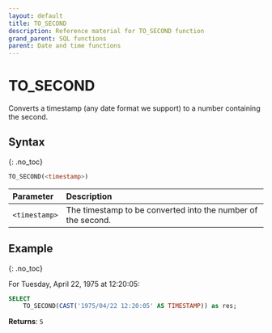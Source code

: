 ```yaml
---
layout: default
title: TO_SECOND
description: Reference material for TO_SECOND function
grand_parent: SQL functions
parent: Date and time functions
---
```


# TO\_SECOND

Converts a timestamp (any date format we support) to a number containing the second.

## Syntax
{: .no_toc}

```sql
TO_SECOND(<timestamp>)
```

| Parameter     | Description                                                  |
| :------------- | :------------------------------------------------------------ |
| `<timestamp>` | The timestamp to be converted into the number of the second. |

## Example
{: .no_toc}

For Tuesday, April 22, 1975 at 12:20:05:

```sql
SELECT
	TO_SECOND(CAST('1975/04/22 12:20:05' AS TIMESTAMP)) as res;
```

**Returns**: `5`
